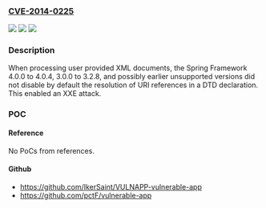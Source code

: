 ### [CVE-2014-0225](https://cve.mitre.org/cgi-bin/cvename.cgi?name=CVE-2014-0225)
![](https://img.shields.io/static/v1?label=Product&message=Spring%20Framework&color=blue)
![](https://img.shields.io/static/v1?label=Version&message=n%2Fa&color=blue)
![](https://img.shields.io/static/v1?label=Vulnerability&message=XXE&color=brighgreen)

### Description

When processing user provided XML documents, the Spring Framework 4.0.0 to 4.0.4, 3.0.0 to 3.2.8, and possibly earlier unsupported versions did not disable by default the resolution of URI references in a DTD declaration. This enabled an XXE attack.

### POC

#### Reference
No PoCs from references.

#### Github
- https://github.com/IkerSaint/VULNAPP-vulnerable-app
- https://github.com/pctF/vulnerable-app

